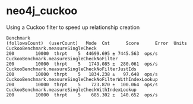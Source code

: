 # neo4j_cuckoo
Using a Cuckoo filter to speed up relationship creation

    Benchmark                                                  (followsCount)  (userCount)   Mode  Cnt      Score      Error  Units
    CuckooBenchmark.measureSingleCheck                                    200        10000  thrpt    5  44699.695 ± 7445.563  ops/s
    CuckooBenchmark.measureSingleCheckNoFilter                            200        10000  thrpt    5   1749.085 ±  280.061  ops/s
    CuckooBenchmark.measureSingleCheckNoFilterJustIds                     200        10000  thrpt    5   1834.238 ±   97.648  ops/s
    CuckooBenchmark.measureSingleCheckNoFilterWithIndexLookup             200        10000  thrpt    5    723.870 ±  100.064  ops/s
    CuckooBenchmark.measureSingleCheckWithIndexLookup                     200        10000  thrpt    5    685.302 ±  140.652  ops/s